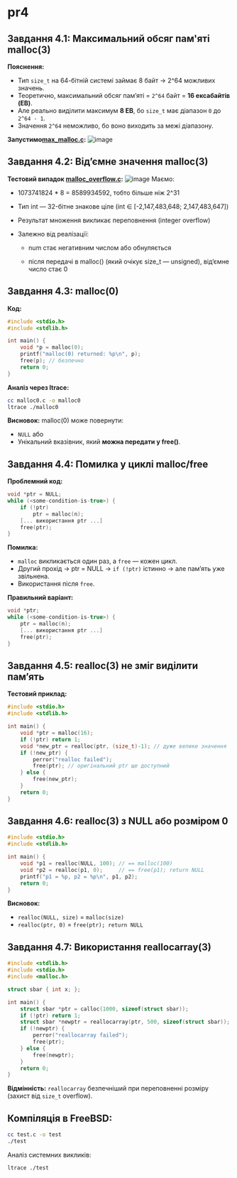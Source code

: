 # pr4
## Завдання 4.1: Максимальний обсяг пам'яті malloc(3)

**Пояснення:**
- Тип `size_t` на 64-бітній системі займає 8 байт → 2^64 можливих значень.
- Теоретично, максимальний обсяг памʼяті = `2^64` байт = **16 ексабайтів (EB)**.
- Але реально виділити максимум **8 EB**, бо `size_t` має діапазон `0` до `2^64 - 1`.
- Значення `2^64` неможливо, бо воно виходить за межі діапазону.

**Запустимо[max_malloc.c](https://github.com/VladHume/pr4/blob/main/max_malloc.c):**
![image](https://github.com/user-attachments/assets/32aebd65-07ec-48a4-ad5f-0ee228805ff0)


## Завдання 4.2: Від’ємне значення malloc(3)

**Тестовий випадок [malloc_overflow.c](https://github.com/VladHume/pr4/blob/main/malloc_overflow.c):**
![image](https://github.com/user-attachments/assets/ece4852d-8339-4467-b2ce-71d95ee74ca7)
Маємо:

- 1073741824 * 8 = 8589934592, тобто більше ніж 2^31

- Тип int — 32-бітне знакове ціле (int ∈ [-2,147,483,648; 2,147,483,647])

- Результат множення викликає переповнення (integer overflow)

- Залежно від реалізації:

  - num стає негативним числом або обнуляється

  - після передачі в malloc() (який очікує size_t — unsigned), від’ємне число стає 0

## Завдання 4.3: malloc(0)

**Код:**
```c
#include <stdio.h>
#include <stdlib.h>

int main() {
    void *p = malloc(0);
    printf("malloc(0) returned: %p\n", p);
    free(p); // безпечно
    return 0;
}
```

**Аналіз через ltrace:**
```bash
cc malloc0.c -o malloc0
ltrace ./malloc0
```

**Висновок:** malloc(0) може повернути:
- `NULL` або
- Унікальний вказівник, який **можна передати у free()**.

## Завдання 4.4: Помилка у циклі malloc/free

**Проблемний код:**
```c
void *ptr = NULL;
while (<some-condition-is-true>) {
    if (!ptr)
        ptr = malloc(n);
    [... використання ptr ...]
    free(ptr);
}
```

**Помилка:**
- `malloc` викликається один раз, а `free` — кожен цикл.
- Другий прохід → ptr = NULL → `if (!ptr)` істинно → але памʼять уже звільнена.
- Використання після `free`.

**Правильний варіант:**
```c
void *ptr;
while (<some-condition-is-true>) {
    ptr = malloc(n);
    [... використання ptr ...]
    free(ptr);
}
```

## Завдання 4.5: realloc(3) не зміг виділити памʼять

**Тестовий приклад:**
```c
#include <stdio.h>
#include <stdlib.h>

int main() {
    void *ptr = malloc(16);
    if (!ptr) return 1;
    void *new_ptr = realloc(ptr, (size_t)-1); // дуже велике значення
    if (!new_ptr) {
        perror("realloc failed");
        free(ptr); // оригінальний ptr ще доступний
    } else {
        free(new_ptr);
    }
    return 0;
}
```

## Завдання 4.6: realloc(3) з NULL або розміром 0

```c
#include <stdio.h>
#include <stdlib.h>

int main() {
    void *p1 = realloc(NULL, 100); // == malloc(100)
    void *p2 = realloc(p1, 0);     // == free(p1); return NULL
    printf("p1 = %p, p2 = %p\n", p1, p2);
    return 0;
}
```

**Висновок:**
- `realloc(NULL, size)` = `malloc(size)`
- `realloc(ptr, 0)` = `free(ptr); return NULL`

## Завдання 4.7: Використання reallocarray(3)

```c
#include <stdlib.h>
#include <stdio.h>
#include <malloc.h>

struct sbar { int x; };

int main() {
    struct sbar *ptr = calloc(1000, sizeof(struct sbar));
    if (!ptr) return 1;
    struct sbar *newptr = reallocarray(ptr, 500, sizeof(struct sbar));
    if (!newptr) {
        perror("reallocarray failed");
        free(ptr);
    } else {
        free(newptr);
    }
    return 0;
}
```

**Відмінність:** `reallocarray` безпечніший при переповненні розміру (захист від `size_t` overflow).

## Компіляція в FreeBSD:

```sh
cc test.c -o test
./test
```

Аналіз системних викликів:
```sh
ltrace ./test
```
